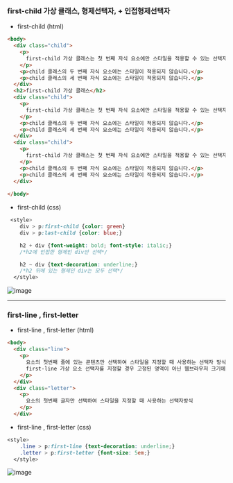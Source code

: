 ### first-child 가상 클래스, 형제선택자, + 인접형제선택자  

* first-child (html)
```html
<body>
  <div class="child">
    <p>
      first-child 가상 클래스는 첫 번째 자식 요소에만 스타일을 적용할 수 있는 선택자입니다.
    </p>
    <p>child 클래스의 두 번째 자식 요소에는 스타일이 적용되지 않습니다.</p>
    <p>child 클래스의 세 번째 자식 요소에는 스타일이 적용되지 않습니다.</p>
  </div>
  <h2>first-child 가상 클래스</h2>
  <div class="child">
    <p>
      first-child 가상 클래스는 첫 번째 자식 요소에만 스타일을 적용할 수 있는 선택자입니다.
    </p>
    <p>child 클래스의 두 번째 자식 요소에는 스타일이 적용되지 않습니다.</p>
    <p>child 클래스의 세 번째 자식 요소에는 스타일이 적용되지 않습니다.</p>
  </div>
  <div class="child">
    <p>
      first-child 가상 클래스는 첫 번째 자식 요소에만 스타일을 적용할 수 있는 선택자입니다.
    </p>
    <p>child 클래스의 두 번째 자식 요소에는 스타일이 적용되지 않습니다.</p>
    <p>child 클래스의 세 번째 자식 요소에는 스타일이 적용되지 않습니다.</p>
  </div>
  
</body>
```

* first-child (css)
```css
 <style>
    div > p:first-child {color: green}
    div > p:last-child {color: blue;}

    h2 + div {font-weight: bold; font-style: italic;}
    /*h2에 인접한 형제인 div만 선택*/

    h2 ~ div {text-decoration: underline;}
    /*h2 뒤에 있는 형제인 div는 모두 선택*/
  </style>
```
![image](https://user-images.githubusercontent.com/97012561/185343531-08037fa8-a714-4db9-af3a-43c1b530837b.png)

***

### first-line , first-letter  

* first-line , first-letter (html)
```html
<body>
  <div class="line">
    <p>
      요소의 첫번째 줄에 있는 콘텐츠만 선택하여 스타일을 지정할 때 사용하는 선택자 방식으로 first-line 가상 요소 선택자라고 부른다.
      first-line 가상 요소 선택자를 지정할 경우 고정된 영역이 아닌 웹브라우저 크기에 따라 유동적으로 스타일이 적용됩니다.
    </p>
  </div>
  <div class="letter">
    <p>
      요소의 첫번째 글자만 선택하여 스타일을 지정할 때 사용하는 선택자방식
    </p>
  </div>  
```

* first-line , first-letter (css)
```css
<style>
    .line > p:first-line {text-decoration: underline;}
    .letter > p:first-letter {font-size: 5em;}
  </style>
```

![image](https://user-images.githubusercontent.com/97012561/185344045-0fadfbf6-b604-44b6-a53b-cdae00f578b0.png)
